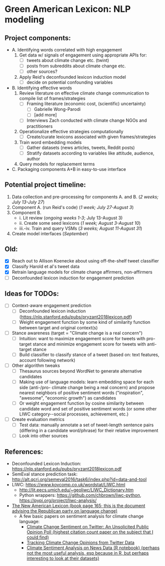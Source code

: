 # Green American Lexicon: NLP modeling

## Project components:
* A. Identifying words correlated with high engagement 
	1. Get data w/ signals of engagement using appropriate APIs for:
		- [ ] tweets about climate change etc. (twint)
		- [ ] posts from subreddits about climate change etc.
		- [ ] other sources?
	2. Apply Reid's deconfounded lexicon induction model
		- [ ] decide on potential confounding variables
* B. Identifying effective words
	1. Review literature on effective climate change communication to compile list of frames/strategies
		- [ ] Framing literature (economic cost, (scientific) uncertainty)
			- [ ] Gabrielle Wong-Parodi
			- [ ] [add more]
		- [ ] Interviews Zach conducted with climate change NGOs and practitioners
	2. Operationalize effective strategies computationally
		- [ ] Create/curate lexicons associated with given frames/strategies 
	3. Train word embedding models
		- [ ] Gather datasets (news articles, tweets, Reddit posts)
		- [ ] Stratify datasets according to variables like attitude, audience, author
	4. Query models for replacement terms
* C. Packaging components A+B in easy-to-use interface

## Potential project timeline:
1. Data collection and pre-processing for components A. and B. (*2 weeks; July 13-July 27*)
2. Component A. (run Reid's code) (*1 week; July 27-August 3*)
3. Component B. 
	* i. Lit review (*ongoing weeks 1-3*; July 13-August 3)
	* ii. Create some seed lexicons (*1 week; August 3-August 10*)
	* iii.-iv. Train and query VSMs (*3 weeks; August 11-August 31*)
4. Create model interfaces (*September*)

## Old:
- [x] Reach out to Allison Koenecke about using off-the-shelf tweet classifier
- [x] Classify Harold et al's tweet data
- [x] Retrain language models for climate change affirmers, non-affirmers
- [ ] Deconfounded lexicon induction for engagement prediction

## Ideas for TODOs:

- [ ] Context-aware engagement prediction
  - [ ] Deconfounded lexicon induction (https://nlp.stanford.edu/pubs/pryzant2018lexicon.pdf)
  - [ ] Weight engagement function by some kind of similarity function between target and original context(s)
- [ ] Stance awareness (target = "Climate change is a real concern")
  - [ ] Intuition: want to maximize engagement score for tweets with pro-target stance and minimize engagement score for tweets with anti-target stance
  - [ ] Build classifier to classify stance of a tweet (based on: text features, account following network)
- [ ] Other algorithm tweaks
  - [ ] Thesaurus sources beyond WordNet to generate alternative candidates
  - [ ] Making use of language models: learn embedding space for each side (anti-/pro- climate change being a real concern) and propose nearest neighbors of positive sentiment words ("inspiration", "awesome", "economic growth") as candidates
  - [ ] Or weight engagement function by cosine similarity between candidate word and set of positive sentiment words (or some other LIWC category--social processes, achievement, etc.) 
- [ ] Create evaluation metrics
  - [ ] Test data: manually annotate a set of tweet-length sentence pairs (differing in a candidate word/phrase) for their relative improvement
  - [ ] Look into other sources

## References:
- Deconfounded Lexicon Induction: https://nlp.stanford.edu/pubs/pryzant2018lexicon.pdf
- SemEval stance prediction task: http://alt.qcri.org/semeval2016/task6/index.php?id=data-and-tool
- LIWC: https://www.kovcomp.co.uk/wordstat/LIWC.html
	- http://lit.eecs.umich.edu/~geoliwc/LIWC_Dictionary.htm
	- Python wrappers: https://github.com/chbrown/liwc-python, https://pypi.org/project/liwc-analysis/
- [The New American Lexicon (book page 165; this is the document advising the Republican party on language change)](https://joshuakahnrussell.files.wordpress.com/2008/10/luntzplaybook2006.pdf)
  - A few basic papers on sentiment analysis for climate change language:
    - [Climate Change Sentiment on Twitter: An Unsolicited Public Opinion Poll (highest citation count paper on the subject that I could find)](https://www.ncbi.nlm.nih.gov/pmc/articles/PMC4546368/)
    - [Tracking Climate Change Opinions from Twitter Data](https://pdfs.semanticscholar.org/0a20/18c2a701d72d0ded2a9f58faf49f34099e81.pdf)
    - [Climate Sentiment Analysis on News Data (R notebook) (perhaps not the most useful analysis, esp because in R, but perhaps interesting to look at their datasets)](https://rstudio-pubs-static.s3.amazonaws.com/324881_09cff2f8816247d5b5750f9983abeb57.html)


